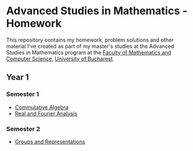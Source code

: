 # Advanced Studies in Mathematics - Homework

This repository contains my homework, problem solutions and other material I've created as part of my master's studies at the Advanced Studies in Mathematics program at the [Faculty of Mathematics and Computer Science](https://fmi.unibuc.ro/), [University of Bucharest](https://unibuc.ro/).

## Year 1

### Semester 1

- [Commutative Algebra](year-1/semester-1/commutative-algebra/)
- [Real and Fourier Analysis](year-1/semester-1/fourier/)

### Semester 2

- [Groups and Representations](year-1/semester-2/groups-and-representations/)
